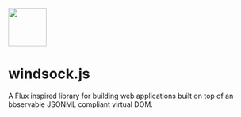 
<img width="77" src="https://raw.githubusercontent.com/bsawyer/windsock-artwork/master/windsock_2x.png">


# windsock.js

A Flux inspired library for building web applications built on top of an bbservable JSONML compliant virtual DOM.